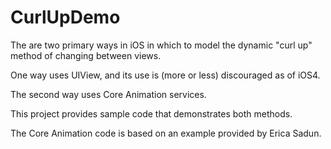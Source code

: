 CurlUpDemo
========== 

The are two primary ways in iOS in which to model the dynamic "curl up" method of changing between views.

One way uses UIView, and its use is (more or less) discouraged as of iOS4. 

The second way uses Core Animation services.

This project provides sample code that demonstrates both methods.

The Core Animation code is based on an example provided by Erica Sadun.
